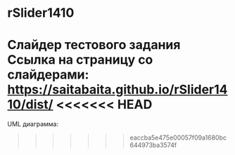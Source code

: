 # rSlider1410
Слайдер тестового задания
Ссылка на страницу со слайдерами: https://saitabaita.github.io/rSlider1410/dist/
<<<<<<< HEAD
<img src=""/>
=======
UML диаграмма:
>>>>>>> eaccba5e475e00057f09a1680bc644973ba3574f
